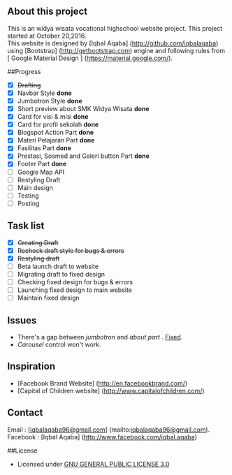 ## About this project

This is an widya wisata vocational highschool website project. This project started at October 20,2016. <br>
This website is designed by [Iqbal Aqaba] (http://github.com/iqbalaqaba) using [Bootstrap] (http://getbootstrap.com) engine and following rules from [ Google Material Design ] (https://material.google.com/).

##Progress
- [x] ~~Drafting~~
- [x] Navbar Style <strong> done </strong>
- [x] Jumbotron Style <strong> done </strong>
- [x] Short preview about SMK Widya Wisata <strong> done </strong>  
- [x] Card for visi & misi <strong> done </strong>  
- [x] Card for profil sekolah <strong> done </strong>  
- [x] Blogspot Action Part <strong> done </strong>  
- [x] Materi Pelajaran Part <strong> done </strong>  
- [x] Fasilitas Part <strong> done </strong>  
- [x] Prestasi, Sosmed and Galeri button Part <strong> done </strong>  
- [x] Footer Part <strong> done </strong>  
- [ ] Google Map API
- [ ] Restyling Draft
- [ ] Main design
- [ ] Testing
- [ ] Posting

## Task list 
- [x] ~~Creating Draft~~
- [x] ~~Recheck draft style for bugs & errors~~
- [x] ~~Restyling draft~~
- [ ] Beta launch draft to website
- [ ] Migrating draft to fixed design
- [ ] Checking fixed design for bugs & errors
- [ ] Launching fixed design to main website
- [ ] Maintain fixed design

## Issues
- There's a gap between <i> jumbotron </i> and <i> about part </i>. [Fixed](https://github.com/Dogfalo/materialize/issues/384).
- <i>Carousel</i> control won't work.

## Inspiration
- [Facebook Brand Website] (http://en.facebookbrand.com/)
- [Capital of Children website] (http://www.capitalofchildren.com/)

## Contact
Email : [iqbalaqaba96@gmail.com] (mailto:iqbalaqaba96@gmail.com). <br>
Facebook : [Iqbal Aqaba] (http://www.facebook.com/iqbal.aqaba)

##License
- Licensed under [GNU GENERAL PUBLIC LICENSE 3.0](https://github.com/iqbalaqaba/widyawisata_pro/blob/gh-pages/License.md)


